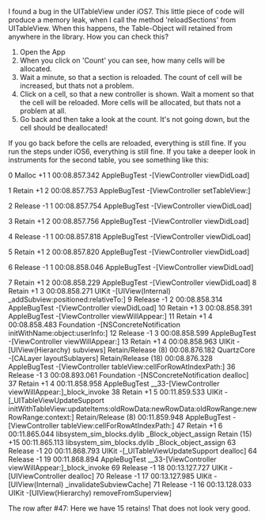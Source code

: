 I found a bug in the UITableView under iOS7. This little piece of code will produce a memory leak, when I call the method 'reloadSections' from UITableView. When this happens, the Table-Object will retained from anywhere in the library. How you can check this?

1. Open the App
2. When you click on 'Count' you can see, how many cells will be allocated.
3. Wait a minute, so that a section is reloaded. The count of cell will be increased, but thats not a problem.
4. Click on a cell, so that a new controller is shown. Wait a moment so that the cell will be reloaded. More cells will be allocated, but thats not a problem at all.
5. Go back and then take a look at the count. It's not going down, but the cell should be deallocated!

If you go back before the cells are reloaded, everything is still fine. If you run the steps under iOS6, everything is still fine. If you take a deeper look in instruments for the second table, you see something like this:

>
  0	Malloc	+1	1	00:08.857.342	AppleBugTest	-[ViewController viewDidLoad]

  1	Retain	+1	2	00:08.857.753	AppleBugTest	-[ViewController setTableView:]

  2	Release	-1	1	00:08.857.754	AppleBugTest	-[ViewController viewDidLoad]

  3	Retain	+1	2	00:08.857.756	AppleBugTest	-[ViewController viewDidLoad]

  4	Release	-1	1	00:08.857.818	AppleBugTest	-[ViewController viewDidLoad]

  5	Retain	+1	2	00:08.857.820	AppleBugTest	-[ViewController viewDidLoad]

  6	Release	-1	1	00:08.858.046	AppleBugTest	-[ViewController viewDidLoad]

  7	Retain	+1	2	00:08.858.229	AppleBugTest	-[ViewController viewDidLoad]
  8	Retain	+1	3	00:08.858.271	UIKit	-[UIView(Internal) _addSubview:positioned:relativeTo:]
  9	Release	-1	2	00:08.858.314	AppleBugTest	-[ViewController viewDidLoad]
  10	Retain	+1	3	00:08.858.391	AppleBugTest	-[ViewController viewWillAppear:]
  11	Retain	+1	4	00:08.858.483	Foundation	-[NSConcreteNotification initWithName:object:userInfo:]
  12	Release	-1	3	00:08.858.599	AppleBugTest	-[ViewController viewWillAppear:]
  13	Retain	+1	4	00:08.858.963	UIKit	-[UIView(Hierarchy) subviews]
   	Retain/Release (8)		 	00:08.876.182	QuartzCore	-[CALayer layoutSublayers]
   	Retain/Release (18)		 	00:08.876.328	AppleBugTest	-[ViewController tableView:cellForRowAtIndexPath:]
  36	Release	-1	3	00:08.893.061	Foundation	-[NSConcreteNotification dealloc]
  37	Retain	+1	4	00:11.858.958	AppleBugTest	__33-[ViewController viewWillAppear:]_block_invoke
  38	Retain	+1	5	00:11.859.533	UIKit	-[_UITableViewUpdateSupport initWithTableView:updateItems:oldRowData:newRowData:oldRowRange:newRowRange:context:]
   	Retain/Release (8)		 	00:11.859.948	AppleBugTest	-[ViewController tableView:cellForRowAtIndexPath:]
  47	Retain	+1	6	00:11.865.044	libsystem_sim_blocks.dylib	_Block_object_assign
   	Retain (15)	+15	 	00:11.865.113	libsystem_sim_blocks.dylib	_Block_object_assign
  63	Release	-1	20	00:11.868.793	UIKit	-[_UITableViewUpdateSupport dealloc]
  64	Release	-1	19	00:11.868.894	AppleBugTest	__33-[ViewController viewWillAppear:]_block_invoke
  69	Release	-1	18	00:13.127.727	UIKit	-[UIViewController dealloc]
  70	Release	-1	17	00:13.127.985	UIKit	-[UIView(Internal) _invalidateSubviewCache]
  71	Release	-1	16	00:13.128.033	UIKit	-[UIView(Hierarchy) removeFromSuperview]

The row after #47: Here we have 15 retains! That does not look very good.